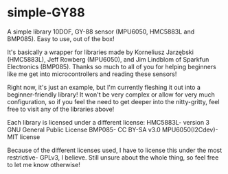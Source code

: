 # simple-GY88
A simple library 10DOF, GY-88 sensor (MPU6050, HMC5883L and BMP085). Easy to use, out of the box!

It's basically a wrapper for libraries made by Korneliusz Jarzębski (HMC5883L), Jeff Rowberg (MPU6050),
and Jim Lindblom of Sparkfun Electronics (BMP085). Thanks so much to all of you for helping beginners
like me get into microcontrollers and reading these sensors!

Right now, it's just an example, but I'm currently fleshing it out into a beginner-friendly library!
It won't be very complex or allow for very much configuration, so if you feel the need to get deeper
into the nitty-gritty, feel free to visit any of the libraries above!



Each library is licensed under a different license:
HMC5883L- version 3 GNU General Public License
BMP085- CC BY-SA v3.0
MPU6050(I2Cdev)- MIT license

Because of the different licenses used, I have to license this under the most restrictive- GPLv3, I believe.
Still unsure about the whole thing, so feel free to let me know otherwise!
